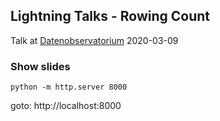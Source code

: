 ## Lightning Talks - Rowing Count

Talk at [Datenobservatorium](https://datenobservatorium.de) 2020-03-09


### Show slides

```
python -m http.server 8000
```

goto: http://localhost:8000
